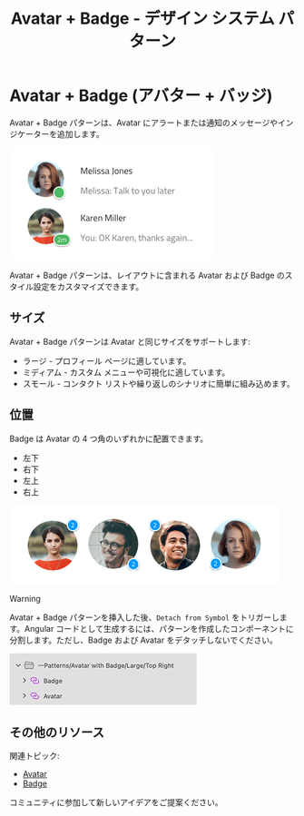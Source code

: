 ﻿---
title: Avatar + Badge - デザイン システム パターン
_description: Avatar + Badge パターン シンボルは通知およびアラートを表示するために Avatar およびその前に Badge を使用します。
_keywords: デザイン システム, Sketch, Ignite UI for Angular, パターン, UI ライブラリ, ウィジェット
_language: ja
---

# Avatar + Badge (アバター + バッジ)

Avatar + Badge パターンは、Avatar にアラートまたは通知のメッセージやインジケーターを追加します。

<img class="responsive-img" src="../images/avatar_badge_demo.png" srcset="../images/avatar_badge_demo@2x.png 2x" />

Avatar + Badge パターンは、レイアウトに含まれる Avatar および Badge のスタイル設定をカスタマイズできます。

## サイズ

Avatar + Badge パターンは Avatar と同じサイズをサポートします:

- ラージ - プロフィール ページに適しています。
- ミディアム - カスタム メニューや可視化に適しています。
- スモール - コンタクト リストや繰り返しのシナリオに簡単に組み込めます。

## 位置

Badge は Avatar の 4 つ角のいずれかに配置できます。

- 左下
- 右下
- 左上
- 右上

<img class="responsive-img" src="../images/avatar_badge_positions.png" srcset="../images/avatar_badge_positions@2x.png 2x" />

> [!WARNING]
> Avatar + Badge パターンを挿入した後、`Detach from Symbol` をトリガーします。Angular コードとして生成するには、パターンを作成したコンポーネントに分割します。ただし、Badge および Avatar をデタッチしないでください。

<img class="responsive-img" src="../images/avatar_badge_detach.png" srcset="../images/avatar_badge_detach@2x.png 2x" />

## その他のリソース

関連トピック:

- [Avatar](../components/avatar.md)
- [Badge](../components/badge.md)
  <div class="divider--half"></div>

コミュニティに参加して新しいアイデアをご提案ください。



